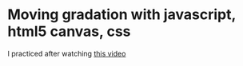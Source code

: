 # Moving gradation with javascript, html5 canvas, css

I practiced after watching [this video](https://www.youtube.com/watch?v=D6EiRSRhsbQ)